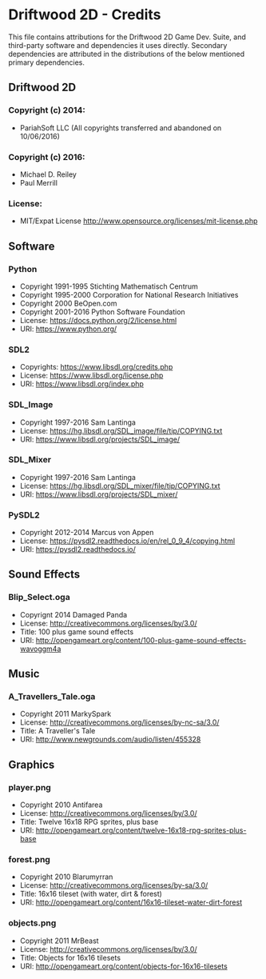 # Driftwood 2D - Credits

This file contains attributions for the Driftwood 2D Game Dev. Suite, and
third-party software and dependencies it uses directly. Secondary dependencies
are attributed in the distributions of the below mentioned primary dependencies.


## Driftwood 2D

### Copyright (c) 2014:
* PariahSoft LLC (All copyrights transferred and abandoned on 10/06/2016)

### Copyright (c) 2016:
* Michael D. Reiley
* Paul Merrill

### License:
* MIT/Expat License <http://www.opensource.org/licenses/mit-license.php>


## Software

### Python
* Copyright 1991-1995 Stichting Mathematisch Centrum
* Copyright 1995-2000 Corporation for National Research Initiatives
* Copyright 2000 BeOpen.com
* Copyright 2001-2016 Python Software Foundation
* License: https://docs.python.org/2/license.html
* URI: https://www.python.org/

### SDL2
* Copyrights: https://www.libsdl.org/credits.php
* License: https://www.libsdl.org/license.php
* URI: https://www.libsdl.org/index.php

### SDL_Image
* Copyright 1997-2016 Sam Lantinga
* License: https://hg.libsdl.org/SDL_image/file/tip/COPYING.txt
* URI: https://www.libsdl.org/projects/SDL_image/

### SDL_Mixer
* Copyright 1997-2016 Sam Lantinga
* License: https://hg.libsdl.org/SDL_mixer/file/tip/COPYING.txt
* URI: https://www.libsdl.org/projects/SDL_mixer/

### PySDL2
* Copyright 2012-2014 Marcus von Appen
* License: https://pysdl2.readthedocs.io/en/rel_0_9_4/copying.html
* URI: https://pysdl2.readthedocs.io/


## Sound Effects

### Blip_Select.oga
* Copyrignt 2014 Damaged Panda
* License: http://creativecommons.org/licenses/by/3.0/
* Title: 100 plus game sound effects
* URI: http://opengameart.org/content/100-plus-game-sound-effects-wavoggm4a


## Music

### A_Travellers_Tale.oga
* Copyright 2011 MarkySpark
* License: http://creativecommons.org/licenses/by-nc-sa/3.0/
* Title: A Traveller's Tale
* URI: http://www.newgrounds.com/audio/listen/455328


## Graphics

### player.png
* Copyright 2010 Antifarea
* License: http://creativecommons.org/licenses/by/3.0/
* Title: Twelve 16x18 RPG sprites, plus base
* URI: http://opengameart.org/content/twelve-16x18-rpg-sprites-plus-base

### forest.png
* Copyright 2010 Blarumyrran
* License: http://creativecommons.org/licenses/by-sa/3.0/
* Title: 16x16 tileset (with water, dirt & forest)
* URI: http://opengameart.org/content/16x16-tileset-water-dirt-forest

### objects.png
* Copyright 2011 MrBeast
* License: http://creativecommons.org/licenses/by/3.0/
* Title: Objects for 16x16 tilesets
* URI: http://opengameart.org/content/objects-for-16x16-tilesets
